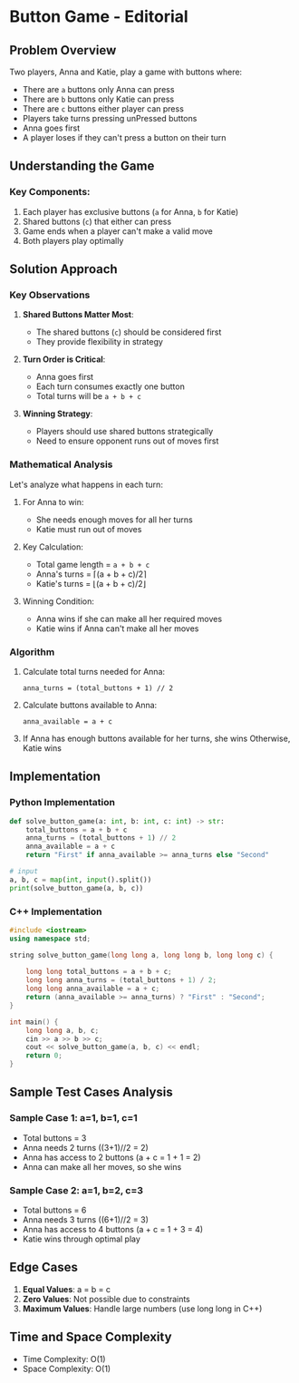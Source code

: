 # Button Game - Editorial

## Problem Overview
Two players, Anna and Katie, play a game with buttons where:
- There are `a` buttons only Anna can press
- There are `b` buttons only Katie can press
- There are `c` buttons either player can press
- Players take turns pressing unPressed buttons
- Anna goes first
- A player loses if they can't press a button on their turn

## Understanding the Game

### Key Components:
1. Each player has exclusive buttons (`a` for Anna, `b` for Katie)
2. Shared buttons (`c`) that either can press
3. Game ends when a player can't make a valid move
4. Both players play optimally

## Solution Approach

### Key Observations

1. **Shared Buttons Matter Most**:
   - The shared buttons (`c`) should be considered first
   - They provide flexibility in strategy

2. **Turn Order is Critical**:
   - Anna goes first
   - Each turn consumes exactly one button
   - Total turns will be `a + b + c`

3. **Winning Strategy**:
   - Players should use shared buttons strategically
   - Need to ensure opponent runs out of moves first

### Mathematical Analysis

Let's analyze what happens in each turn:

1. For Anna to win:
   - She needs enough moves for all her turns
   - Katie must run out of moves

2. Key Calculation:
   - Total game length = `a + b + c`
   - Anna's turns = ⌈(a + b + c)/2⌉
   - Katie's turns = ⌊(a + b + c)/2⌋

3. Winning Condition:
   - Anna wins if she can make all her required moves
   - Katie wins if Anna can't make all her moves

### Algorithm

1. Calculate total turns needed for Anna:
   ```
   anna_turns = (total_buttons + 1) // 2
   ```

2. Calculate buttons available to Anna:
   ```
   anna_available = a + c
   ```

3. If Anna has enough buttons available for her turns, she wins
   Otherwise, Katie wins

## Implementation

### Python Implementation
```python
def solve_button_game(a: int, b: int, c: int) -> str:
    total_buttons = a + b + c
    anna_turns = (total_buttons + 1) // 2
    anna_available = a + c
    return "First" if anna_available >= anna_turns else "Second"

# input
a, b, c = map(int, input().split())
print(solve_button_game(a, b, c))
```

### C++ Implementation
```cpp
#include <iostream>
using namespace std;

string solve_button_game(long long a, long long b, long long c) {
    
    long long total_buttons = a + b + c;
    long long anna_turns = (total_buttons + 1) / 2;
    long long anna_available = a + c;
    return (anna_available >= anna_turns) ? "First" : "Second";
}

int main() {
    long long a, b, c;
    cin >> a >> b >> c;
    cout << solve_button_game(a, b, c) << endl;
    return 0;
}
```

## Sample Test Cases Analysis

### Sample Case 1: a=1, b=1, c=1
- Total buttons = 3
- Anna needs 2 turns ((3+1)//2 = 2)
- Anna has access to 2 buttons (a + c = 1 + 1 = 2)
- Anna can make all her moves, so she wins

### Sample Case 2: a=1, b=2, c=3
- Total buttons = 6
- Anna needs 3 turns ((6+1)//2 = 3)
- Anna has access to 4 buttons (a + c = 1 + 3 = 4)
- Katie wins through optimal play


## Edge Cases

1. **Equal Values**: a = b = c
2. **Zero Values**: Not possible due to constraints
3. **Maximum Values**: Handle large numbers (use long long in C++)

## Time and Space Complexity

- Time Complexity: O(1)
- Space Complexity: O(1)